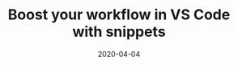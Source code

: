 ---
title: Boost your workflow in VS Code with snippets
date: "2020-04-04"
cover: "./cover.png"
description: "Typing all the characters of your code can feel cumbersome. However, you can make use of your editor's features to improve greatly your workflow. That's what you're going to see today in VS Code with custom user snippets."
tags: [vscode]
---
